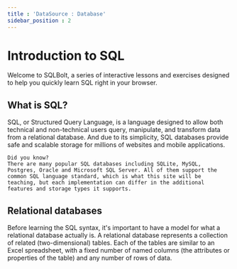 ```yaml
---
title : 'DataSource : Database'
sidebar_position : 2
---
```


# Introduction to SQL
Welcome to SQLBolt, a series of interactive lessons and exercises designed to help you quickly learn SQL right in your browser.

## What is SQL?
SQL, or Structured Query Language, is a language designed to allow both technical and non-technical users query, manipulate, and transform data from a relational database. And due to its simplicity, SQL databases provide safe and scalable storage for millions of websites and mobile applications.

``` 
Did you know?
There are many popular SQL databases including SQLite, MySQL, Postgres, Oracle and Microsoft SQL Server. All of them support the common SQL language standard, which is what this site will be teaching, but each implementation can differ in the additional features and storage types it supports.
```

## Relational databases
Before learning the SQL syntax, it's important to have a model for what a relational database actually is. A relational database represents a collection of related (two-dimensional) tables. Each of the tables are similar to an Excel spreadsheet, with a fixed number of named columns (the attributes or properties of the table) and any number of rows of data.

